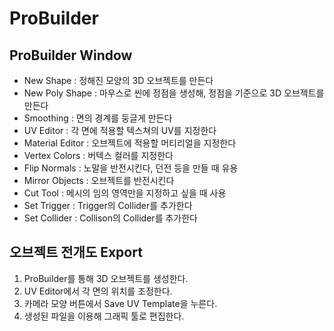 # ProBuilder

## ProBuilder Window
- New Shape : 정해진 모양의 3D 오브젝트를 만든다
- New Poly Shape : 마우스로 씬에 정점을 생성해, 정점을 기준으로 3D 오브젝트를 만든다
- Smoothing : 면의 경계를 둥글게 만든다
- UV Editor : 각 면에 적용할 텍스쳐의 UV를 지정한다
- Material Editor : 오브젝트에 적용할 머티리얼을 지정한다
- Vertex Colors : 버텍스 컬러를 지정한다
- Flip Normals : 노말을 반전시킨다, 던전 등을 만들 때 유용
- Mirror Objects : 오브젝트를 반전시킨다
- Cut Tool : 메시의 임의 영역만을 지정하고 싶을 때 사용
- Set Trigger : Trigger의 Collider를 추가한다
- Set Collider : Collison의 Collider를 추가한다

## 오브젝트 전개도 Export
1. ProBuilder를 통해 3D 오브젝트를 생성한다.
2. UV Editor에서 각 면의 위치를 조정한다.
3. 카메라 모양 버튼에서 Save UV Template을 누른다.
4. 생성된 파일을 이용해 그래픽 툴로 편집한다.